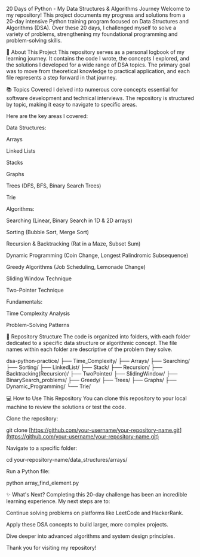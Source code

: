 20 Days of Python - My Data Structures & Algorithms Journey
Welcome to my repository! This project documents my progress and solutions from a 20-day intensive Python training program focused on Data Structures and Algorithms (DSA). Over these 20 days, I challenged myself to solve a variety of problems, strengthening my foundational programming and problem-solving skills.

🚀 About This Project
This repository serves as a personal logbook of my learning journey. It contains the code I wrote, the concepts I explored, and the solutions I developed for a wide range of DSA topics. The primary goal was to move from theoretical knowledge to practical application, and each file represents a step forward in that journey.

📚 Topics Covered
I delved into numerous core concepts essential for software development and technical interviews. The repository is structured by topic, making it easy to navigate to specific areas.

Here are the key areas I covered:

Data Structures:

Arrays

Linked Lists

Stacks

Graphs 

Trees (DFS, BFS, Binary Search Trees)

Trie

Algorithms:

Searching (Linear, Binary Search in 1D & 2D arrays)

Sorting (Bubble Sort, Merge Sort)

Recursion & Backtracking (Rat in a Maze, Subset Sum)

Dynamic Programming (Coin Change, Longest Palindromic Subsequence)

Greedy Algorithms (Job Scheduling, Lemonade Change)

Sliding Window Technique

Two-Pointer Technique

Fundamentals:

Time Complexity Analysis

Problem-Solving Patterns

📂 Repository Structure
The code is organized into folders, with each folder dedicated to a specific data structure or algorithmic concept. The file names within each folder are descriptive of the problem they solve.

dsa-python-practice/
├── Time_Complexity/
├── Arrays/
├── Searching/
├── Sorting/
├── LinkedList/
├── Stack/
├── Recursion/
├── Backtracking(Recursion)/
├── TwoPointer/
├── SlidingWindow/
├── BinarySearch_problems/
├── Greedy/
├── Trees/
├── Graphs/
├── Dynamic_Programming/
└── Trie/

💻 How to Use This Repository
You can clone this repository to your local machine to review the solutions or test the code.

Clone the repository:

git clone [https://github.com/your-username/your-repository-name.git](https://github.com/your-username/your-repository-name.git)

Navigate to a specific folder:

cd your-repository-name/data_structures/arrays/

Run a Python file:

python array_find_element.py

✨ What's Next?
Completing this 20-day challenge has been an incredible learning experience. My next steps are to:

Continue solving problems on platforms like LeetCode and HackerRank.

Apply these DSA concepts to build larger, more complex projects.

Dive deeper into advanced algorithms and system design principles.

Thank you for visiting my repository!